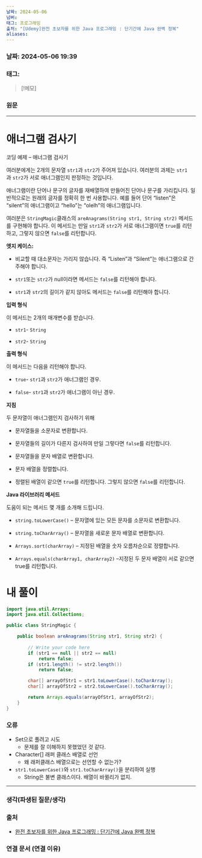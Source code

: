 ```yaml
---
날짜: 2024-05-06
넘버: 
태그: 프로그래밍
출처: "[Udemy]완전 초보자를 위한 Java 프로그래밍 : 단기간에 Java 완벽 정복"
aliases:
---
```

### 날짜:  2024-05-06 19:39

### 태그:

>[!메모]
>

### 원문
---
# 애너그램 검사기
코딩 예제 – 애너그램 검사기

여러분에게는 2개의 문자열 `str1`과 `str2`가 주어져 있습니다. 여러분의 과제는 `str1`과 `str2`가 서로 애너그램인지 판정하는 것입니다.

애너그램이란 단어나 문구의 글자를 재배열하여 만들어진 단어나 문구를 가리킵니다. 일반적으로는 원래의 글자를 정확히 한 번 사용합니다. 예를 들어 단어 “listen”은 “silent”의 애너그램이고 “hello”는 “olelh”의 애너그램입니다.

여러분은 `StringMagic`클래스의 `areAnagrams(String str1, String str2)` 메서드를 구현해야 합니다. 이 메서드는 만일 `str1`과 `str2`가 서로 애너그램이면 `true`를 리턴하고, 그렇지 않으면 `false`를 리턴합니다.

**엣지 케이스:**

- 비교할 때 대소문자는 가리지 않습니다. 즉 “Listen”과 “Silent”는 애너그램으로 간주해야 합니다.
    
- `str1`또는 `str2`가 null이라면 메서드는 `false`를 리턴해야 합니다.
    
- `str1`과 `str2`의 길이가 같지 않아도 메서드는 `false`를 리턴해야 합니다.
    

**입력 형식**

이 메서드는 2개의 매개변수를 받습니다.

- `str1`- `String`
    
- `str2`- `String`
    

**출력 형식**

이 메서드는 다음을 리턴해야 합니다.

- `true`- `str1`과 `str2`가 애너그램인 경우.
    
- `false`- `str1`과 `str2`가 애너그램이 아닌 경우.
    

**지침**

두 문자열이 애너그램인지 검사하기 위해

- 문자열들을 소문자로 변환합니다.
    
- 문자열들의 길이가 다른지 검사하여 만일 그렇다면 `false`를 리턴합니다.
    
- 문자열들을 문자 배열로 변환합니다.
    
- 문자 배열을 정렬합니다.
    
- 정렬된 배열이 같으면 `true`를 리턴합니다. 그렇지 않으면 `false`를 리턴합니다.
    

**Java 라이브러리 메서드**

도움이 되는 메서드 몇 개를 소개해 드립니다.

- `string.toLowerCase()` – 문자열에 있는 모든 문자를 소문자로 변환합니다.
    
- `string.toCharArray()` – 문자열을 새로운 문자 배열로 변환합니다.
    
- `Arrays.sort(charArray)` – 지정된 배열을 숫자 오름차순으로 정렬합니다.
    
- `Arrays.equals(charArray1, charArray2)` –지정된 두 문자 배열이 서로 같으면 true를 리턴합니다.
    

# 내 풀이
```java
import java.util.Arrays;
import java.util.Collections;

public class StringMagic {

    public boolean areAnagrams(String str1, String str2) {
    
        // Write your code here
        if (str1 == null || str2 == null)
            return false;
        if (str1.length() != str2.length())
            return false;

        char[] arrayOfStr1 = str1.toLowerCase().toCharArray();
        char[] arrayOfStr2 = str2.toLowerCase().toCharArray();

        return Arrays.equals(arrayOfStr1, arrayOfStr2);
    }
}
```
### 오류
- Set으로 풀려고 시도
	- 문제를 잘 이해하지 못했었던 것 같다.
- Character\[] 래퍼 클래스 배열로 선언
	- 왜 래퍼클래스 배열으로는 선언할 수 없는가?
- `str1.toLowerCase()`와 `str1.toCharArray()`을 분리하여 실행
	- String은 불변 클래스이다. 배열이 바뀔리가 없지.

---
### 생각(파생된 질문/생각)

### 출처
- [완전 초보자를 위한 Java 프로그래밍 : 단기간에 Java 완벽 정복](https://www.udemy.com/course/best-java-programming/?couponCode=ST6MT42324)

### 연결 문서 (연결 이유)
